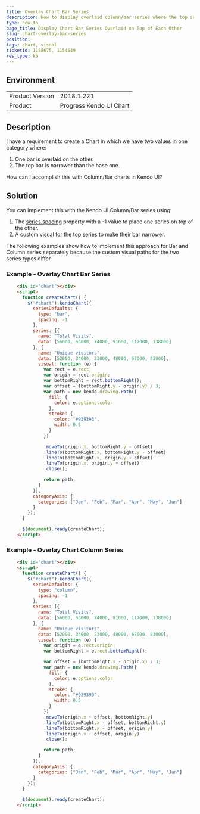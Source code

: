 ```yaml
---
title: Overlay Chart Bar Series
description: How to display overlaid column/bar series where the top series is narrower tan the overlid one
type: how-to
page_title: Display Chart Bar Series Overlaid on Top of Each Other
slug: chart-overlay-bar-series
position: 
tags: chart, visual
ticketid: 1158675, 1154649
res_type: kb
---
```


## Environment
<table>
	<tr>
		<td>Product Version</td>
		<td>2018.1.221</td>
	</tr>
	<tr>
		<td>Product</td>
		<td>Progress Kendo UI Chart</td>
	</tr>
</table>


## Description
I have a requirement to create a Chart in which we have two values in one category where:

1. One bar is overlaid on the other.
2. The top bar is narrower than the base one. 

How can I accomplish this with Column/Bar charts in Kendo UI?

## Solution
You can implement this with the Kendo UI Column/Bar series using:

1. The [series.spacing](/api/javascript/dataviz/ui/chart/configuration/series.spacing) property with a -1 value to place one series on top of the other.
2. A custom [visual](/api/javascript/dataviz/ui/chart/configuration/series.visual) for the top series to make their bar narrower.

The following examples show how to implement this approach for Bar and Column series separately because the custom visual paths for the two series types differ.

### Example - Overlay Chart Bar Series

````html
    <div id="chart"></div>
    <script>
      function createChart() {
        $("#chart").kendoChart({
          seriesDefaults: {
            type: "bar",
            spacing: -1
          },
          series: [{
            name: "Total Visits",
            data: [56000, 63000, 74000, 91000, 117000, 138000]
          }, {
            name: "Unique visitors",
            data: [52000, 34000, 23000, 48000, 67000, 83000],
            visual: function (e) {
              var rect = e.rect;
              var origin = rect.origin;
              var bottomRight = rect.bottomRight();
              var offset = (bottomRight.y - origin.y) / 3;
              var path = new kendo.drawing.Path({
                fill: {
                  color: e.options.color
                },
                stroke: {
                  color: "#939393",
                  width: 0.5
                }
              })

              .moveTo(origin.x, bottomRight.y - offset)
              .lineTo(bottomRight.x, bottomRight.y - offset)
              .lineTo(bottomRight.x, origin.y + offset)
              .lineTo(origin.x, origin.y + offset)
              .close();

              return path;
            }
          }],
          categoryAxis: {
            categories: ["Jan", "Feb", "Mar", "Apr", "May", "Jun"]
          }
        });
      }

      $(document).ready(createChart);
    </script>
````

### Example - Overlay Chart Column Series

````html
    <div id="chart"></div>
    <script>
      function createChart() {
        $("#chart").kendoChart({
          seriesDefaults: {
            type: "column",
            spacing: -1
          },
          series: [{
            name: "Total Visits",
            data: [56000, 63000, 74000, 91000, 117000, 138000]
          }, {
            name: "Unique visitors",
            data: [52000, 34000, 23000, 48000, 67000, 83000],
            visual: function (e) {
              var origin = e.rect.origin;
              var bottomRight = e.rect.bottomRight();

              var offset = (bottomRight.x - origin.x) / 3;
              var path = new kendo.drawing.Path({
                fill: {
                  color: e.options.color
                },
                stroke: {
                  color: "#939393",
                  width: 0.5
                }
              })
              .moveTo(origin.x + offset, bottomRight.y)
              .lineTo(bottomRight.x - offset, bottomRight.y)
              .lineTo(bottomRight.x - offset, origin.y)
              .lineTo(origin.x + offset, origin.y)
              .close();

              return path;
            }
          }],
          categoryAxis: {
            categories: ["Jan", "Feb", "Mar", "Apr", "May", "Jun"]
          }
        });
      }

      $(document).ready(createChart);
    </script>
````